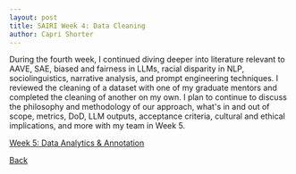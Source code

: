 ```yaml
---
layout: post
title: SAIRI Week 4: Data Cleaning
author: Capri Shorter
---
```


During the fourth week, I continued diving deeper into literature relevant to AAVE, SAE, biased and fairness in LLMs, racial disparity in NLP, sociolinguistics, narrative analysis, and prompt engineering techniques. I reviewed the cleaning of a dataset with one of my graduate
mentors and completed the cleaning of another on my own. I plan to continue to discuss the philosophy and methodology of our approach, what's in and out of scope, metrics, DoD, LLM outputs, acceptance criteria, cultural and ethical implications, and more with my team in Week 5.    

[Week 5: Data Analytics & Annotation](./week5.md)

[Back](./)
